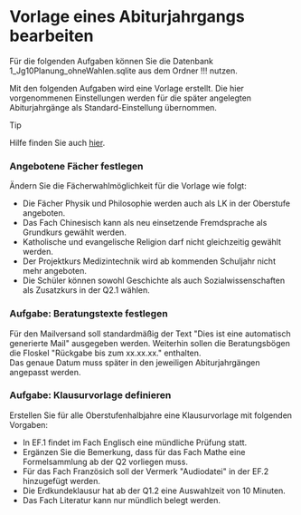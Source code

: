 # Vorlage eines Abiturjahrgangs bearbeiten
Für die folgenden Aufgaben können Sie die Datenbank 1_Jg10Planung_ohneWahlen.sqlite aus dem Ordner !!! nutzen.   

Mit den folgenden Aufgaben wird eine Vorlage erstellt. Die hier vorgenommenen Einstellungen werden für die später angelegten Abiturjahrgänge als Standard-Einstellung übernommen.   

> [!TIP] 
> Hilfe finden Sie auch [hier](https://help.svws-nrw.de/gost/beratung/).



### Angebotene Fächer festlegen
Ändern Sie die Fächerwahlmöglichkeit für die Vorlage wie folgt:
+ Die Fächer Physik und Philosophie werden auch als LK in der Oberstufe angeboten.
+ Das Fach Chinesisch kann als neu einsetzende Fremdsprache als Grundkurs gewählt werden.
+ Katholische und evangelische Religion darf nicht gleichzeitig gewählt werden.
+ Der Projektkurs Medizintechnik wird ab kommenden Schuljahr nicht mehr angeboten.
+ Die Schüler können sowohl Geschichte als auch Sozialwissenschaften als Zusatzkurs in der Q2.1 wählen.


### Aufgabe: Beratungstexte festlegen
Für den Mailversand soll standardmäßig der Text "Dies ist eine automatisch generierte Mail" ausgegeben werden. Weiterhin sollen die Beratungsbögen die Floskel "Rückgabe bis zum xx.xx.xx." enthalten.   
Das genaue Datum muss später in den jeweiligen Abiturjahrgängen angepasst werden. 

### Aufgabe: Klausurvorlage definieren
Erstellen Sie für alle Oberstufenhalbjahre eine Klausurvorlage mit folgenden Vorgaben:
+ In EF.1 findet im Fach Englisch eine mündliche Prüfung statt.
+ Ergänzen Sie die Bemerkung, dass für das Fach Mathe eine Formelsammlung ab der Q2 vorliegen muss.
+ Für das Fach Französich soll der Vermerk "Audiodatei" in der EF.2 hinzugefügt werden.
+ Die Erdkundeklausur hat ab der Q1.2 eine Auswahlzeit von 10 Minuten.
+ Das Fach Literatur kann nur mündlich belegt werden.


